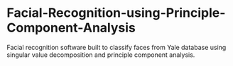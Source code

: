 # Facial-Recognition-using-Principle-Component-Analysis
Facial recognition software built to classify faces from Yale database using singular value decomposition and principle component analysis.
